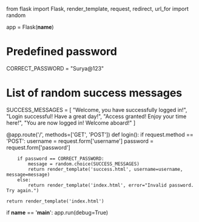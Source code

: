 from flask import Flask, render_template, request, redirect, url_for
import random

app = Flask(__name__)

# Predefined password
CORRECT_PASSWORD = "Surya@123"

# List of random success messages
SUCCESS_MESSAGES = [
    "Welcome, you have successfully logged in!",
    "Login successful! Have a great day!",
    "Access granted! Enjoy your time here!",
    "You are now logged in! Welcome aboard!"
]

@app.route('/', methods=['GET', 'POST'])
def login():
    if request.method == 'POST':
        username = request.form['username']
        password = request.form['password']

        if password == CORRECT_PASSWORD:
            message = random.choice(SUCCESS_MESSAGES)
            return render_template('success.html', username=username, message=message)
        else:
            return render_template('index.html', error="Invalid password. Try again.")

    return render_template('index.html')

if __name__ == '__main__':
    app.run(debug=True) 
